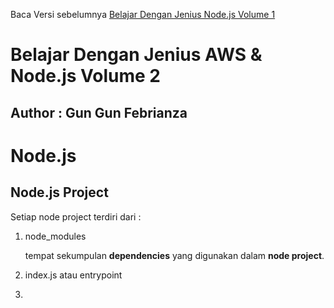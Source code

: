 Baca Versi sebelumnya [Belajar Dengan Jenius Node.js Volume 1](https://github.com/gungunfebrianza/Belajar-Dengan-Jenius-AWS-Node.js)

# Belajar Dengan Jenius AWS & Node.js Volume 2
## Author : Gun Gun Febrianza



# Node.js



## Node.js Project 

Setiap node project terdiri dari :

1. node_modules 

   tempat sekumpulan **dependencies** yang digunakan dalam **node project**.

2. index.js atau entrypoint

3. 





